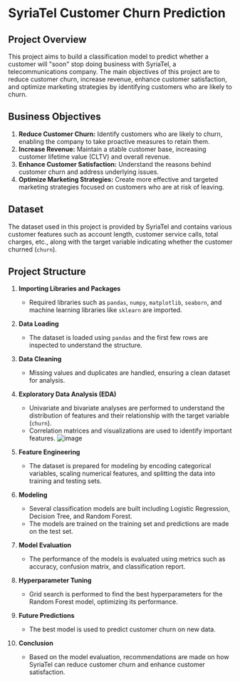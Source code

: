 # SyriaTel Customer Churn Prediction

## Project Overview

This project aims to build a classification model to predict whether a customer will "soon" stop doing business with SyriaTel, a telecommunications company. The main objectives of this project are to reduce customer churn, increase revenue, enhance customer satisfaction, and optimize marketing strategies by identifying customers who are likely to churn.

## Business Objectives

1. **Reduce Customer Churn:** Identify customers who are likely to churn, enabling the company to take proactive measures to retain them.
2. **Increase Revenue:** Maintain a stable customer base, increasing customer lifetime value (CLTV) and overall revenue.
3. **Enhance Customer Satisfaction:** Understand the reasons behind customer churn and address underlying issues.
4. **Optimize Marketing Strategies:** Create more effective and targeted marketing strategies focused on customers who are at risk of leaving.

## Dataset

The dataset used in this project is provided by SyriaTel and contains various customer features such as account length, customer service calls, total charges, etc., along with the target variable indicating whether the customer churned (`churn`).

## Project Structure

1. **Importing Libraries and Packages**
    - Required libraries such as `pandas`, `numpy`, `matplotlib`, `seaborn`, and machine learning libraries like `sklearn` are imported.

2. **Data Loading**
    - The dataset is loaded using `pandas` and the first few rows are inspected to understand the structure.

3. **Data Cleaning**
    - Missing values and duplicates are handled, ensuring a clean dataset for analysis.

4. **Exploratory Data Analysis (EDA)**
    - Univariate and bivariate analyses are performed to understand the distribution of features and their relationship with the target variable (`churn`).
    - Correlation matrices and visualizations are used to identify important features.
![image](https://github.com/user-attachments/assets/0601f0b6-b420-4edc-90c7-4d5df0d68dc5)

5. **Feature Engineering**
    - The dataset is prepared for modeling by encoding categorical variables, scaling numerical features, and splitting the data into training and testing sets.

6. **Modeling**
    - Several classification models are built including Logistic Regression, Decision Tree, and Random Forest.
    - The models are trained on the training set and predictions are made on the test set.

7. **Model Evaluation**
    - The performance of the models is evaluated using metrics such as accuracy, confusion matrix, and classification report.

8. **Hyperparameter Tuning**
    - Grid search is performed to find the best hyperparameters for the Random Forest model, optimizing its performance.

9. **Future Predictions**
    - The best model is used to predict customer churn on new data.

10. **Conclusion**
    - Based on the model evaluation, recommendations are made on how SyriaTel can reduce customer churn and enhance customer satisfaction.

